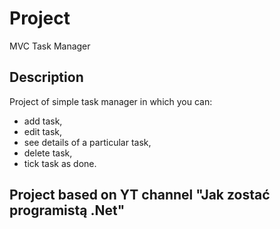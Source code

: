 # Project

MVC Task Manager

## Description

Project of simple task manager in which you can:
- add task,
- edit task,
- see details of a particular task,
- delete task,
- tick task as done.

## Project based on YT channel "Jak zostać programistą .Net"
